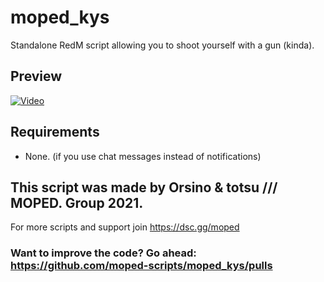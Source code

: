 # moped_kys
Standalone RedM script allowing you to shoot yourself with a gun (kinda).

## Preview
[![Video](https://media.discordapp.net/attachments/734422132406222848/950057140641488906/unknown.png?width=922&height=475)](https://youtu.be/OFeMXFGeQb4)

## Requirements
- None. (if you use chat messages instead of notifications)

## This script was made by Orsino & totsu /// MOPED. Group 2021. 
For more scripts and support join https://dsc.gg/moped

### Want to improve the code? Go ahead: https://github.com/moped-scripts/moped_kys/pulls
